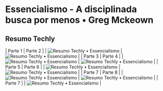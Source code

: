 # Essencialismo - A disciplinada busca por menos • Greg Mckeown

## Resumo Techly

| Parte 1 | Parte 2 |
| ![Resumo Techly • Essencialismo](https://github.com/lyssacavalcanti/resumos-livros/blob/main/Essencialismo/png/Essencialismo%20%E2%80%A2%20Resumo%20Techly%20%E2%80%A2%20Parte%201.png#:~:text=png?raw=true) | ![Resumo Techly • Essencialismo](https://github.com/lyssacavalcanti/resumos-livros/blob/main/Essencialismo/png/Essencialismo%20%E2%80%A2%20Resumo%20Techly%20%E2%80%A2%20Parte%202.png#:~:text=Parte%201.png?raw=true) |
| Parte 3 | Parte 4 |
| ![Resumo Techly • Essencialismo](https://github.com/lyssacavalcanti/resumos-livros/blob/main/Essencialismo/png/Essencialismo%20%E2%80%A2%20Resumo%20Techly%20%E2%80%A2%20Parte%203.png#:~:text=Parte%202.png-,Essencialismo,-%E2%80%A2%20Resumo%20Techly%20%E2%80%A2%20Parte?raw=true) | ![Resumo Techly • Essencialismo](https://github.com/lyssacavalcanti/resumos-livros/blob/main/Essencialismo/png/Essencialismo%20%E2%80%A2%20Resumo%20Techly%20%E2%80%A2%20Parte%204.png#:~:text=Parte%203.png-,Essencialismo,-%E2%80%A2%20Resumo%20Techly%20%E2%80%A2%20Parte?raw=true) |
| Parte 5 | Parte 6 |
| ![Resumo Techly • Essencialismo](https://github.com/lyssacavalcanti/resumos-livros/blob/main/Essencialismo/png/Essencialismo%20%E2%80%A2%20Resumo%20Techly%20%E2%80%A2%20Parte%205.png#:~:text=Parte%204.png-,Essencialismo,-%E2%80%A2%20Resumo%20Techly%20%E2%80%A2%20Parte?raw=true) | ![Resumo Techly • Essencialismo](https://github.com/lyssacavalcanti/resumos-livros/blob/main/Essencialismo/png/Essencialismo%20%E2%80%A2%20Resumo%20Techly%20%E2%80%A2%20Parte%206.png#:~:text=Parte%205.png-,Essencialismo,-%E2%80%A2%20Resumo%20Techly%20%E2%80%A2%20Parte?raw=true) |
| Parte 7 | Parte 8 |
| ![Resumo Techly • Essencialismo](https://github.com/lyssacavalcanti/resumos-livros/blob/main/Essencialismo/png/Essencialismo%20%E2%80%A2%20Resumo%20Techly%20%E2%80%A2%20Parte%207.png#:~:text=Parte%206.png-,Essencialismo,-%E2%80%A2%20Resumo%20Techly%20%E2%80%A2%20Parte?raw=true) | ![Resumo Techly • Essencialismo](https://github.com/lyssacavalcanti/resumos-livros/blob/main/Essencialismo/png/Essencialismo%20%E2%80%A2%20Resumo%20Techly%20%E2%80%A2%20Parte%208.png#:~:text=Parte%207.png-,Essencialismo,-%E2%80%A2%20Resumo%20Techly%20%E2%80%A2%20Parte?raw=true) |
| Parte 7 |
| ![Resumo Techly • Essencialismo](https://github.com/lyssacavalcanti/resumos-livros/blob/main/Essencialismo/png/Essencialismo%20%E2%80%A2%20Resumo%20Techly%20%E2%80%A2%20Parte%209.png#:~:text=Parte%208.png-,Essencialismo,-%E2%80%A2%20Resumo%20Techly%20%E2%80%A2%20Parte?raw=true) | 